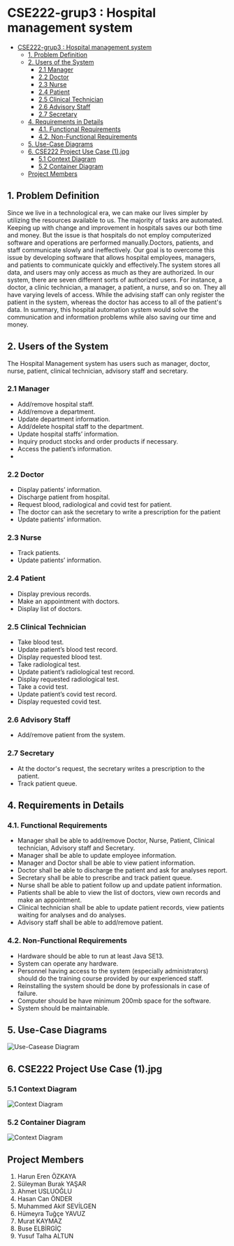 # CSE222-grup3 : Hospital management system
- [CSE222-grup3 : Hospital management system](#cse222-grup3--hospital-management-system)
  - [1. Problem Definition](#1-problem-definition)
  - [2. Users of the System](#2-users-of-the-system)
    - [2.1 Manager](#21-manager)
    - [2.2 Doctor](#22-doctor)
    - [2.3 Nurse](#23-nurse)
    - [2.4 Patient](#24-patient)
    - [2.5 Clinical Technician](#25-clinical-technician)
    - [2.6 Advisory Staff](#26-advisory-staff)
    - [2.7 Secretary](#27-secretary)
  - [4.  Requirements in Details](#4--requirements-in-details)
    - [4.1. Functional Requirements](#41-functional-requirements)
    - [4.2. Non-Functional Requirements](#42-non-functional-requirements)
  - [5. Use-Case Diagrams](#5-use-case-diagrams)
  - [6. CSE222 Project Use Case (1).jpg](#6-cse222-project-use-case-1jpg)
    - [5.1 Context Diagram](#51-context-diagram)
    - [5.2 Container Diagram](#52-container-diagram)
  - [Project Members](#project-members)



## 1. Problem Definition 
Since we live in a technological era, we can make our lives simpler by utilizing the resources available to us. The majority of tasks are automated. Keeping up with change and improvement in hospitals saves our both time and money. But the issue is that hospitals do not employ computerized software and operations are performed manually.Doctors, patients, and staff communicate slowly and ineffectively. Our goal is to overcome this issue by developing software that allows hospital employees, managers, and patients to communicate quickly and effectively.The system stores all data, and users may only access as much as they are authorized. In our system, there are seven different sorts of authorized users. For instance, a doctor, a clinic technician, a manager, a patient, a nurse, and so on. They all have varying levels of access. While the advising staff can only register the patient in the system, whereas the doctor has access to all of the patient's data. In summary, this hospital automation system would solve the communication and information problems while also saving our time and money.

## 2. Users of the System
The Hospital Management system has users such as manager, doctor, nurse, patient, clinical technician, advisory staff and secretary.
### 2.1 Manager 
- Add/remove hospital staff.
- Add/remove  a department.
- Update  department information.
- Add/delete hospital staff to the department.
- Update hospital staffs’ information.
- Inquiry product stocks and order products if necessary.
- Access the patient’s information.
- 
### 2.2 Doctor 
- Display patients’ information.
- Discharge patient from hospital.
- Request blood, radiological and covid test for patient.
- The doctor can ask the secretary to write a prescription for the patient
- Update patients’ information.

### 2.3 Nurse 
- Track patients.
- Update patients’ information.

### 2.4 Patient 
- Display previous records.
- Make an appointment with doctors.
- Display list of doctors.

### 2.5 Clinical Technician 
- Take blood test.
- Update patient’s blood test record.
- Display requested blood test.
- Take radiological test.
- Update patient’s radiological test record.
- Display requested radiological test.
- Take a covid test.
- Update patient’s covid test record.
- Display requested covid test.

### 2.6 Advisory Staff
- Add/remove patient from the system.
### 2.7 Secretary 
- At the doctor's request, the secretary writes a prescription to the patient.
- Track patient queue.

## 4.  Requirements in Details 
### 4.1. Functional Requirements
- Manager shall be able to add/remove Doctor, Nurse, Patient, Clinical technician, Advisory staff and Secretary.
- Manager shall be able to update employee information.
- Manager and Doctor shall be able to view patient information.
- Doctor shall be able to discharge the patient and ask for analyses report.
- Secretary shall be able to prescribe and track patient queue.
- Nurse shall be able to patient follow up and update patient information.
- Patients shall be able to view the list of doctors, view own records and make an appointment.
- Clinical technician shall be able to update patient records, view patients waiting for analyses and do analyses.
- Advisory staff shall be able to add/remove patient.
### 4.2. Non-Functional Requirements
- Hardware should be able to run at least Java SE13.
- System can operate any hardware.
- Personnel having access to the system (especially administrators) should do the training course provided by our experienced staff.
- Reinstalling the system should be done by professionals in case of failure.
- Computer should be have minimum 200mb space for the software.
- System should be maintainable.

## 5. Use-Case Diagrams 
![Use-Casease Diagram](Hospital_Management_System/img/use_case.jpg)

## 6. CSE222 Project Use Case (1).jpg
### 5.1 Context Diagram 
![Context Diagram](Hospital_Management_System/img/c4context.png)
### 5.2 Container Diagram
![Context Diagram](Hospital_Management_System/img/c4container.png)

## Project Members
1. Harun Eren ÖZKAYA
2. Süleyman Burak YAŞAR
3. Ahmet USLUOĞLU
4. Hasan Can ÖNDER
5. Muhammed Akif SEVİLGEN
6. Hümeyra Tuğçe YAVUZ
7. Murat KAYMAZ
8. Buse ELBİRGİÇ
9. Yusuf Talha ALTUN
